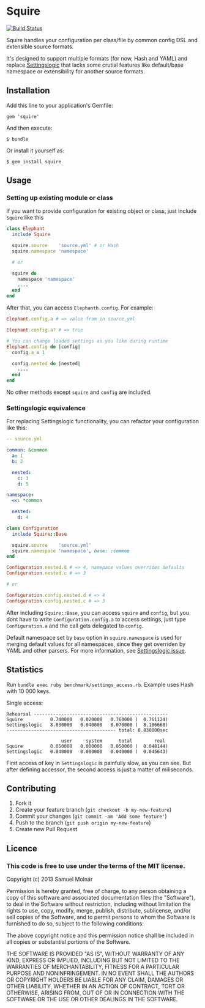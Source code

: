 # Squire

[![Build Status](https://travis-ci.org/smolnar/squire.svg)](https://travis-ci.org/smolnar/squire)

Squire handles your configuration per class/file by common config DSL and extensible source formats.

It's designed to support multiple formats (for now, Hash and YAML) and replace [Settingslogic](https://github.com/binarylogic/settingslogic) that lacks some crutial features like default/base namespace or extensibility for another source formats.


## Installation

Add this line to your application's Gemfile:

    gem 'squire'

And then execute:

    $ bundle

Or install it yourself as:

    $ gem install squire

## Usage

### Setting up existing module or class

If you want to provide configuration for existing object or class, just include `Squire` like this

```ruby
class Elephant
  include Squire

  squire.source    'source.yml' # or Hash
  squire.namespace 'namespace'

  # or 

  squire do
    namespace 'namespace'
    ....
  end
end
```

After that, you can access `Elephanth.config`. For example:

```ruby
Elephant.config.a # => value from in source.yml

Elephant.config.a? # => true

# You can change loaded settings as you like during runtime
Elephant.config do |config|
  config.a = 1

  config.nested do |nested|
    ....
  end
end
```

No other methods except `squire` and `config` are included.

### Settingslogic equivalence

For replacing Settingslogic functionality, you can refactor your configuration like this:

```yaml
-- source.yml

common: &common
  a: 1
  b: 2

  nested:
    c: 3
    d: 5

namespace:
  <<: *common

  nested:
    d: 4
```

```ruby
class Configuration
  include Squire::Base

  squire.source    'source.yml'
  squire.namespace 'namespace', base: :common
end

Configuration.nested.d # => 4, namepace values overrides defaults
Configuration.nested.c # => 3

# or

Configuration.config.nested.d # => 4
Configuration.config.nested.c # => 3
```

After including `Squire::Base`, you can access `squire` and `config`, but you dont have to write `Configuration.config.a` to access settings, just type `Configuration.a` and the call gets delegated to `config`.

Default namespace set by `base` option in `squire.namespace` is used for merging default values for all namespaces, since they get overriden by YAML and other parsers. For more information, see [Settingslogic issue](https://github.com/binarylogic/settingslogic/issues/21).

## Statistics

Run `bundle exec ruby benchmark/settings_access.rb`. 
Example uses Hash with 10 000 keys.

Single access:
```
Rehearsal -------------------------------------------------
Squire          0.740000   0.020000   0.760000 (  0.761124)
Settingslogic   8.030000   0.040000   8.070000 (  8.106668)
---------------------------------------- total: 8.830000sec

                    user     system      total        real
Squire          0.050000   0.000000   0.050000 (  0.048144)
Settingslogic   0.040000   0.000000   0.040000 (  0.045643)
```

First access of key in `Settingslogic` is painfully slow, as you can see. But after defining accessor, the second access
is just a matter of miliseconds.

## Contributing

1. Fork it
2. Create your feature branch (`git checkout -b my-new-feature`)
3. Commit your changes (`git commit -am 'Add some feature'`)
4. Push to the branch (`git push origin my-new-feature`)
5. Create new Pull Request

## Licence 

### This code is free to use under the terms of the MIT license.

Copyright (c) 2013 Samuel Molnár

Permission is hereby granted, free of charge, to any person obtaining a copy of this software and associated documentation files (the "Software"), to deal in the Software without restriction, including without limitation the rights to use, copy, modify, merge, publish, distribute, sublicense, and/or sell copies of the Software, and to permit persons to whom the Software is furnished to do so, subject to the following conditions:

The above copyright notice and this permission notice shall be included in all copies or substantial portions of the Software.

THE SOFTWARE IS PROVIDED "AS IS", WITHOUT WARRANTY OF ANY KIND, EXPRESS OR IMPLIED, INCLUDING BUT NOT LIMITED TO THE WARRANTIES OF MERCHANTABILITY, FITNESS FOR A PARTICULAR PURPOSE AND NONINFRINGEMENT. IN NO EVENT SHALL THE AUTHORS OR COPYRIGHT HOLDERS BE LIABLE FOR ANY CLAIM, DAMAGES OR OTHER LIABILITY, WHETHER IN AN ACTION OF CONTRACT, TORT OR OTHERWISE, ARISING FROM, OUT OF OR IN CONNECTION WITH THE SOFTWARE OR THE USE OR OTHER DEALINGS IN THE SOFTWARE.

